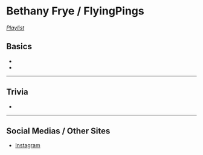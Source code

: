 # Bethany Frye / FlyingPings
[*Playlist*](https://www.youtube.com/playlist?list=PLwlijWXtmIKiR8vfI0Ia2GjruV1VfUsje-)

## Basics
- 
- 
----
## Trivia
- 
----
## Social Medias / Other Sites
- [Instagram](https://instagram.com/flyingpings?igshid=1a52h7zpesjd)